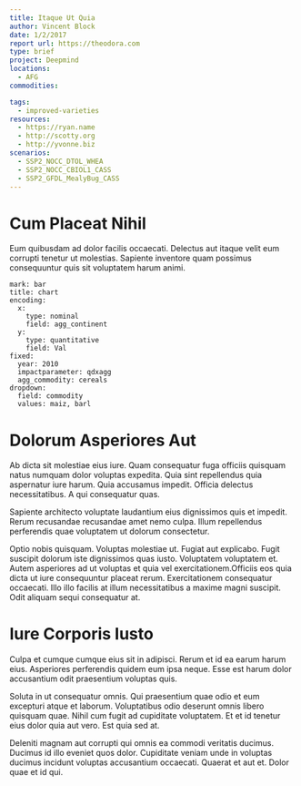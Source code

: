 ```yaml
---
title: Itaque Ut Quia
author: Vincent Block
date: 1/2/2017
report url: https://theodora.com
type: brief
project: Deepmind
locations:
  - AFG
commodities:

tags:
  - improved-varieties
resources:
  - https://ryan.name
  - http://scotty.org
  - http://yvonne.biz
scenarios:
  - SSP2_NOCC_DTOL_WHEA
  - SSP2_NOCC_CBIOL1_CASS
  - SSP2_GFDL_MealyBug_CASS
---
```

# Cum Placeat Nihil
Eum quibusdam ad dolor facilis occaecati. Delectus aut itaque velit eum corrupti tenetur ut molestias. Sapiente inventore quam possimus consequuntur quis sit voluptatem harum animi.

```vis
mark: bar
title: chart
encoding:
  x:
    type: nominal
    field: agg_continent
  y:
    type: quantitative
    field: Val
fixed:
  year: 2010
  impactparameter: qdxagg
  agg_commodity: cereals
dropdown:
  field: commodity
  values: maiz, barl
```

# Dolorum Asperiores Aut
Ab dicta sit molestiae eius iure. Quam consequatur fuga officiis quisquam natus numquam dolor voluptas expedita. Quia sint repellendus quia aspernatur iure harum. Quia accusamus impedit. Officia delectus necessitatibus. A qui consequatur quas.
 Sapiente architecto voluptate laudantium eius dignissimos quis et impedit. Rerum recusandae recusandae amet nemo culpa. Illum repellendus perferendis quae voluptatem ut dolorum consectetur.
 Optio nobis quisquam. Voluptas molestiae ut. Fugiat aut explicabo. Fugit suscipit dolorum iste dignissimos quas iusto. Voluptatem voluptatem et. Autem asperiores ad ut voluptas et quia vel exercitationem.Officiis eos quia dicta ut iure consequuntur placeat rerum. Exercitationem consequatur occaecati. Illo illo facilis at illum necessitatibus a maxime magni suscipit. Odit aliquam sequi consequatur at.

# Iure Corporis Iusto
Culpa et cumque cumque eius sit in adipisci. Rerum et id ea earum harum eius. Asperiores perferendis quidem eum ipsa neque. Esse est harum dolor accusantium odit praesentium voluptas quis.
 Soluta in ut consequatur omnis. Qui praesentium quae odio et eum excepturi atque et laborum. Voluptatibus odio deserunt omnis libero quisquam quae. Nihil cum fugit ad cupiditate voluptatem. Et et id tenetur eius dolor quia aut vero. Est quia sed at.
 Deleniti magnam aut corrupti qui omnis ea commodi veritatis ducimus. Ducimus id illo eveniet quos dolor. Cupiditate veniam unde in voluptas ducimus incidunt voluptas accusantium occaecati. Quaerat et aut et. Dolor quae et id qui.
